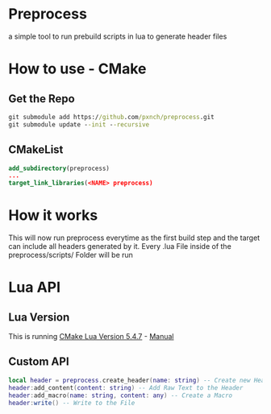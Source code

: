 # Preprocess
a simple tool to run prebuild scripts in lua to generate header files

# How to use - CMake
## Get the Repo
```cmd
git submodule add https://github.com/pxnch/preprocess.git
git submodule update --init --recursive
```
## CMakeList
```cmake
add_subdirectory(preprocess)
...
target_link_libraries(<NAME> preprocess)
```

# How it works
This will now run preprocess everytime as the first build step and the target can include all headers generated by it. 
Every .lua File inside of the preprocess/scripts/ Folder will be run

# Lua API
## Lua Version
This is running [CMake Lua Version 5.4.7](https://github.com/walterschell/Lua/tree/52674cd192943015b99f51225f8cf8a116aa7293) - [Manual](https://www.lua.org/manual/5.4/)
## Custom API
```lua
local header = preprocess.create_header(name: string) -- Create new Header Object
header:add_content(content: string) -- Add Raw Text to the Header
header:add_macro(name: string, content: any) -- Create a Macro
header:write() -- Write to the File
```